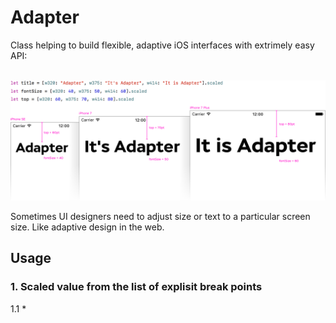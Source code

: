 # Adapter
Class helping to build flexible, adaptive iOS interfaces with extrimely easy API:

<br>

<img src="https://raw.githubusercontent.com/antiflasher/Adapter/master/illustration_main%402x.png" title="Adapter">

Sometimes UI designers need to adjust size or text to a particular screen size. Like adaptive design in the web. 

## Usage

### 1. Scaled value from the list of explisit break points

1.1 *
